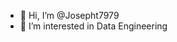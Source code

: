 - 👋 Hi, I’m @Josepht7979
- 👀 I’m interested in Data Engineering

<!---
Josepht7979/Josepht7979 is a ✨ special ✨ repository because its `README.md` (this file) appears on your GitHub profile.
You can click the Preview link to take a look at your changes.
--->
